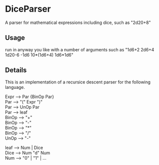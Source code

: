 # DiceParser
A parser for mathematical expressions including dice, such as "2d20+8"

## Usage
run in anyway you like with a number of arguments such as "1d6+2 2d6+4 1d20-6 -1d6 10*(1d6+4) 1d6*1d6"

## Details
This is an implementation of a recursice descent parser for the following language.

Expr  --> Par {BinOp Par}  
Par   --> "(" Expr ")"  
Par   --> UnOp Par  
Par   --> leaf  
BinOp --> "+"  
BinOp --> "-"  
BinOp --> "*"  
BinOp --> "/"  
UnOp  --> "-"  

leaf  --> Num | Dice  
Dice  --> Num "d" Num  
Num   --> "0" | "1" | ... 

